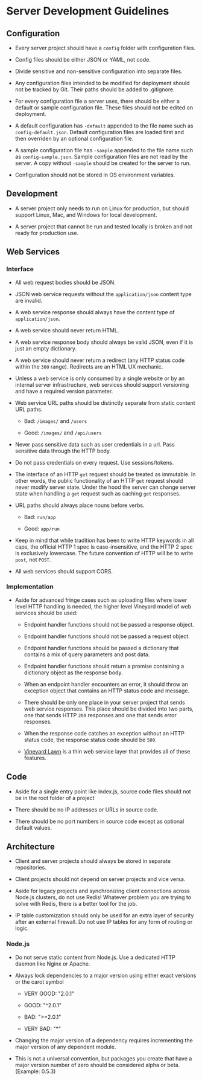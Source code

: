 # Server Development Guidelines


## Configuration

* Every server project should have a ```config``` folder with configuration files.

* Config files should be either JSON or YAML, not code.

* Divide sensitive and non-sensitive configuration into separate files.

* Any configuration files intended to be modified for deployment should not be tracked by Git.  Their paths should be added to .gitignore.

* For every configuration file a server uses, there should be either a default or sample configuration file.  These files should not be edited on deployment.

* A default configuration has ```-default``` appended to the file name such as ```config-default.json```.  Default configuration files are loaded first and then overriden by an optional configuration file.

* A sample configuration file has ```-sample``` appended to the file name such as ```config-sample.json```.  Sample configuration files are not read by the server. A copy without ```-sample``` should be created for the server to run.

* Configuration should not be stored in OS environment variables.


## Development

* A server project only needs to run on Linux for production, but should support Linux, Mac, and Windows for local development.

* A server project that cannot be run and tested locally is broken and not ready for production use.


## Web Services

### Interface

* All web request bodies should be JSON.

* JSON web service requests without the ```application/json``` content type are invalid.

* A web service response should always have the content type of ```application/json```.

* A web service should never return HTML.

* A web service response body should always be valid JSON, even if it is just an empty dictionary.

* A web service should never return a redirect (any HTTP status code within the ```300``` range).  Redirects are an HTML UX mechanic.

* Unless a web service is only consumed by a single website or by an internal server infrastructure, web services should support versioning and have a required version parameter.

* Web service URL paths should be distinctly separate from static content URL paths.

    * Bad: `/images/` and `/users`
    
    * Good:  `/images/` and `/api/users`
    
* Never pass sensitive data such as user credentials in a url.  Pass sensitive data through the HTTP body.

* Do not pass credentials on every request.  Use sessions/tokens.

* The interface of an HTTP `get` request should be treated as immutable.  In other words, the public functionality of an HTTP `get` request should never modify server state.  Under the hood the server can change server state when handling a `get` request such as caching `get` responses.
 
* URL paths should always place nouns before verbs.
    
    * Bad: `run/app`
    
    * Good: `app/run`
    
* Keep in mind that while tradition has been to write HTTP keywords in all caps, the official HTTP 1 spec is case-insensitive, and the HTTP 2 spec is exclusively lowercase. The future convention of HTTP will be to write `post`, not `POST`.
 
* All web services should support CORS.

### Implementation

* Aside for advanced fringe cases such as uploading files where lower level HTTP handling is needed, the higher level Vineyard model of web services should be used:

    * Endpoint handler functions should not be passed a response object.
    
    * Endpoint handler functions should not be passed a request object.
    
    * Endpoint handler functions should be passed a dictionary that contains a mix of query parameters and post data.
    
    * Endpoint handler functions should return a promise containing a dictionary object as the response body.
    
    * When an endpoint handler encounters an error, it should throw an exception object that contains an HTTP status code and message.
     
    * There should be only one place in your server project that sends web service responses.  This place should be divided into two parts, one that sends HTTP ```200``` responses and one that sends error responses.
       
    * When the response code catches an exception without an HTTP status code, the response status code should be ```500```.     
    
    * [Vineyard Lawn](https://github.com/vineyard-bloom/vineyard-lawn) is a thin web service layer that provides all of these features.


## Code

* Aside for a single entry point like index.js, source code files should not be in the root folder of a project

* There should be no IP addresses or URLs in source code.

* There should be no port numbers in source code except as optional default values.


## Architecture

* Client and server projects should always be stored in separate repositories.

* Client projects should not depend on server projects and vice versa.

* Aside for legacy projects and synchronizing client connections across Node.js clusters, do not use Redis!  Whatever problem you are trying to solve with Redis, there is a better tool for the job.

* IP table customization should only be used for an extra layer of security after an external firewall.  Do not use IP tables for any form of routing or logic.


### Node.js

* Do not serve static content from Node.js.  Use a dedicated HTTP daemon like Nginx or Apache.

* Always lock dependencies to a major version using either exact versions or the carot symbol

    * VERY GOOD: "2.0.1"

    * GOOD: "^2.0.1"

    * BAD: ">=2.0.1"

    * VERY BAD: "*"

* Changing the major version of a dependency requires incrementing the major version of any dependent module.

* This is not a universal convention, but packages you create that have a major version number of zero should be considered alpha or beta. (Example: 0.5.3)
